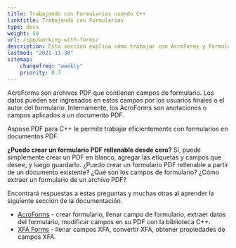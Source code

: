 ```yaml
---
title: Trabajando con Formularios usando C++
linktitle: Trabajando con Formularios
type: docs
weight: 50
url: /cpp/working-with-forms/
description: Esta sección explica cómo trabajar con AcroForms y Formularios XFA en sus documentos PDF con Aspose.PDF para C++.
lastmod: "2021-11-30"
sitemap:
    changefreq: "weekly"
    priority: 0.7
---
```


AcroForms son archivos PDF que contienen campos de formulario. Los datos pueden ser ingresados en estos campos por los usuarios finales o el autor del formulario. Internamente, los AcroForms son anotaciones o campos aplicados a un documento PDF.

Aspose.PDF para C++ le permite trabajar eficientemente con formularios en documentos PDF.

**¿Puedo crear un formulario PDF rellenable desde cero?**
Sí, puede simplemente crear un PDF en blanco, agregar las etiquetas y campos que desee, y luego guardarlo.
¿Puedo crear un formulario PDF rellenable a partir de un documento existente? ¿Qué son los campos de formulario? ¿Cómo extraer un formulario de un archivo PDF?

Encontrará respuestas a estas preguntas y muchas otras al aprender la siguiente sección de la documentación.

- [AcroForms](/pdf/cpp/acroforms/) - crear formulario, llenar campo de formulario, extraer datos del formulario, modificar campos en su PDF con la biblioteca C++.
- [XFA Forms](/pdf/cpp/xfa-forms/) - llenar campos XFA, convertir XFA, obtener propiedades de campos XFA.